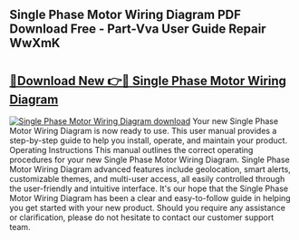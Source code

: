 ## Single Phase Motor Wiring Diagram PDF Download Free - Part-Vva User Guide Repair WwXmK

# <h2><a href="http://dfrtpx.blite.top/?on=Single+Phase+Motor+Wiring+Diagram">🔗Download New 👉🔴 Single Phase Motor Wiring Diagram</a></h2>

[![Single Phase Motor Wiring Diagram download](https://i.imgur.com/lujVjoI.png)](http://dfrtpx.blite.top/?on=Single+Phase+Motor+Wiring+Diagram)
Your new Single Phase Motor Wiring Diagram is now ready to use. This user manual provides a step-by-step guide to help you install, operate, and maintain your product. Operating Instructions This manual outlines the correct operating procedures for your new Single Phase Motor Wiring Diagram. Single Phase Motor Wiring Diagram advanced features include geolocation, smart alerts, customizable themes, and multi-user access, all easily controlled through the user-friendly and intuitive interface. It's our hope that the Single Phase Motor Wiring Diagram has been a clear and easy-to-follow guide in helping you get started with your new product. Should you require any assistance or clarification, please do not hesitate to contact our customer support team.
